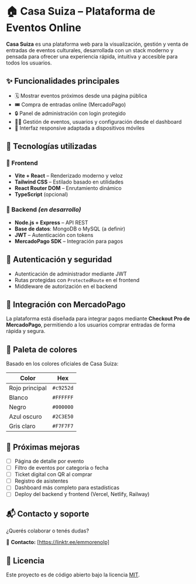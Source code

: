 # 🏠 Casa Suiza – Plataforma de Eventos Online

**Casa Suiza** es una plataforma web para la visualización, gestión y venta de entradas de eventos culturales, desarrollada con un stack moderno y pensada para ofrecer una experiencia rápida, intuitiva y accesible para todos los usuarios.

## ✨ Funcionalidades principales

- 🗓️ Mostrar eventos próximos desde una página pública
- 🎟️ Compra de entradas online (MercadoPago)
- 🔒 Panel de administración con login protegido
- 🧑‍💼 Gestión de eventos, usuarios y configuración desde el dashboard
- 📱 Interfaz responsive adaptada a dispositivos móviles

## 🧩 Tecnologías utilizadas

### 🔷 Frontend

- **Vite + React** – Renderizado moderno y veloz
- **Tailwind CSS** – Estilado basado en utilidades
- **React Router DOM** – Enrutamiento dinámico
- **TypeScript** (opcional)

### 🔶 Backend *(en desarrollo)*

- **Node.js + Express** – API REST
- **Base de datos**: MongoDB o MySQL (a definir)
- **JWT** – Autenticación con tokens
- **MercadoPago SDK** – Integración para pagos

## 🔐 Autenticación y seguridad

- Autenticación de administrador mediante JWT
- Rutas protegidas con `ProtectedRoute` en el frontend
- Middleware de autorización en el backend

## 💸 Integración con MercadoPago

La plataforma está diseñada para integrar pagos mediante **Checkout Pro de MercadoPago**, permitiendo a los usuarios comprar entradas de forma rápida y segura.

## 🎨 Paleta de colores

Basado en los colores oficiales de Casa Suiza:

| Color         | Hex       |
|---------------|-----------|
| Rojo principal| `#c9252d` |
| Blanco        | `#FFFFFF` |
| Negro         | `#000000` |
| Azul oscuro   | `#2C3E50` |
| Gris claro    | `#F7F7F7` |

## 🚀 Próximas mejoras

- [ ] Página de detalle por evento
- [ ] Filtro de eventos por categoría o fecha
- [ ] Ticket digital con QR al comprar
- [ ] Registro de asistentes
- [ ] Dashboard más completo para estadísticas
- [ ] Deploy del backend y frontend (Vercel, Netlify, Railway)

## 📬 Contacto y soporte

¿Querés colaborar o tenés dudas?

📧 **Contacto:** [https://linktr.ee/emmorenolp]  

## 📄 Licencia

Este proyecto es de código abierto bajo la licencia [MIT](LICENSE).